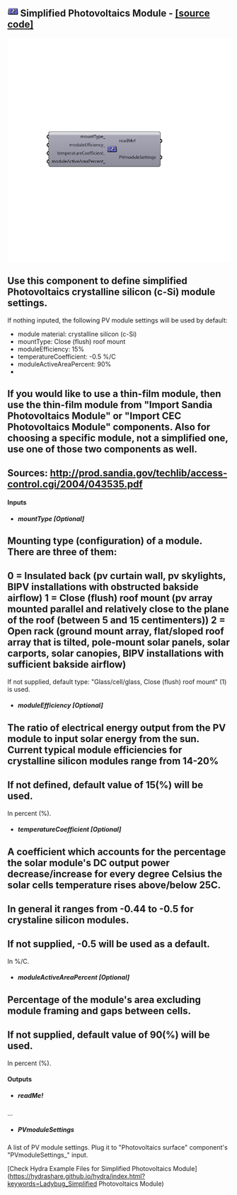 ## ![](../../images/icons/Simplified_Photovoltaics_Module.png) Simplified Photovoltaics Module - [[source code]](https://github.com/mostaphaRoudsari/ladybug/tree/master/src/Ladybug_Simplified%20Photovoltaics%20Module.py)

![](../../images/components/Simplified_Photovoltaics_Module.png)

Use this component to define simplified Photovoltaics crystalline silicon (c-Si) module settings.
 -
 If nothing inputed, the following PV module settings will be used by default:
 - module material: crystalline silicon (c-Si)
 - mountType: Close (flush) roof mount 
 - moduleEfficiency: 15%
 - temperatureCoefficient: -0.5 %/C
 - moduleActiveAreaPercent: 90%
 -
 If you would like to use a thin-film module, then use the thin-film module from "Import Sandia Photovoltaics Module" or "Import CEC Photovoltaics Module" components.
 Also for choosing a specific module, not a simplified one, use one of those two components as well.
 -
 Sources:
 http://prod.sandia.gov/techlib/access-control.cgi/2004/043535.pdf
 -
 

#### Inputs
* ##### mountType [Optional]
Mounting type (configuration) of a module. There are three of them:
 -
 0 = Insulated back (pv curtain wall, pv skylights, BIPV installations with obstructed bakside airflow)
 1 = Close (flush) roof mount (pv array mounted parallel and relatively close to the plane of the roof (between 5 and 15 centimenters))
 2 = Open rack (ground mount array, flat/sloped roof array that is tilted, pole-mount solar panels, solar carports, solar canopies, BIPV installations with sufficient bakside airflow)
 -
 If not supplied, default type: "Glass/cell/glass, Close (flush) roof mount" (1) is used.
* ##### moduleEfficiency [Optional]
The ratio of electrical energy output from the PV module to input solar energy from the sun.
 Current typical module efficiencies for crystalline silicon modules range from 14-20%
 -
 If not defined, default value of 15(%) will be used.
 -
 In percent (%).
* ##### temperatureCoefficient [Optional]
A coefficient which accounts for the percentage the solar module's DC output power decrease/increase for every degree Celsius the solar cells temperature rises above/below 25C. 
 -
 In general it ranges from -0.44 to -0.5 for crystaline silicon modules.
 -
 If not supplied, -0.5 will be used as a default.
 -
 In %/C.
* ##### moduleActiveAreaPercent [Optional]
Percentage of the module's area excluding module framing and gaps between cells. 
 -
 If not supplied, default value of 90(%) will be used.
 -
 In percent (%).

#### Outputs
* ##### readMe!
...
* ##### PVmoduleSettings
A list of PV module settings. Plug it to "Photovoltaics surface" component's "PVmoduleSettings_" input.


[Check Hydra Example Files for Simplified Photovoltaics Module](https://hydrashare.github.io/hydra/index.html?keywords=Ladybug_Simplified Photovoltaics Module)